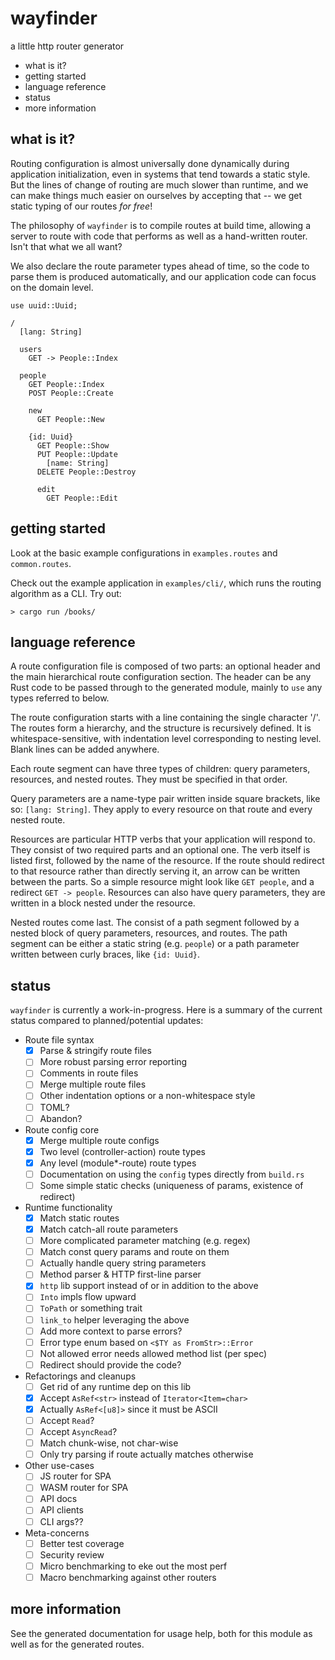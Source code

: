 wayfinder
=========

a little http router generator

- what is it?
- getting started
- language reference
- status
- more information

what is it?
-----------

Routing configuration is almost universally done dynamically during
application initialization, even in systems that tend towards a
static style.  But the lines of change of routing are much slower
than runtime, and we can make things much easier on ourselves by
accepting that -- we get static typing of our routes *for free*!

The philosophy of `wayfinder` is to compile routes at build time,
allowing a server to route with code that performs as well as a
hand-written router.  Isn't that what we all want?

We also declare the route parameter types ahead of time, so the
code to parse them is produced automatically, and our application
code can focus on the domain level.

```
use uuid::Uuid;

/
  [lang: String]

  users
    GET -> People::Index

  people
    GET People::Index
    POST People::Create

    new
      GET People::New

    {id: Uuid}
      GET People::Show
      PUT People::Update
        [name: String]
      DELETE People::Destroy

      edit
        GET People::Edit
```

getting started
---------------

Look at the basic example configurations in `examples.routes` and
`common.routes`.

Check out the example application in `examples/cli/`, which
runs the routing algorithm as a CLI.  Try out:

```
> cargo run /books/
```

language reference
------------------

A route configuration file is composed of two parts: an optional
header and the main hierarchical route configuration section.  The
header can be any Rust code to be passed through to the generated
module, mainly to `use` any types referred to below.

The route configuration starts with a line containing the single
character '/'.  The routes form a hierarchy, and the structure is
recursively defined.  It is whitespace-sensitive, with indentation
level corresponding to nesting level.  Blank lines can be added
anywhere.

Each route segment can have three types of children: query parameters,
resources, and nested routes.  They must be specified in that order.

Query parameters are a name-type pair written inside square brackets,
like so: `[lang: String]`.  They apply to every resource on that
route and every nested route.

Resources are particular HTTP verbs that your application will
respond to.  They consist of two required parts and an optional one.
The verb itself is listed first, followed by the name of the resource.
If the route should redirect to that resource rather than directly
serving it, an arrow can be written between the parts.  So a simple
resource might look like `GET people`, and a redirect `GET -> people`.
Resources can also have query parameters, they are written in a block
nested under the resource.

Nested routes come last.  The consist of a path segment followed by
a nested block of query parameters, resources, and routes.  The
path segment can be either a static string (e.g. `people`) or a
path parameter written between curly braces, like `{id: Uuid}`.

status
------

`wayfinder` is currently a work-in-progress.  Here is a summary of
the current status compared to planned/potential updates:

- Route file syntax
  - [x] Parse & stringify route files
  - [ ] More robust parsing error reporting
  - [ ] Comments in route files
  - [ ] Merge multiple route files
  - [ ] Other indentation options or a non-whitespace style
  - [ ] TOML?
  - [ ] Abandon?

- Route config core
  - [x] Merge multiple route configs
  - [x] Two level (controller-action) route types
  - [x] Any level (module*-route) route types
  - [ ] Documentation on using the `config` types directly from `build.rs`
  - [ ] Some simple static checks (uniqueness of params, existence of redirect)

- Runtime functionality
  - [x] Match static routes
  - [x] Match catch-all route parameters
  - [ ] More complicated parameter matching (e.g. regex)
  - [ ] Match const query params and route on them
  - [ ] Actually handle query string parameters
  - [ ] Method parser & HTTP first-line parser
  - [x] `http` lib support instead of or in addition to the above
  - [ ] `Into` impls flow upward
  - [ ] `ToPath` or something trait
  - [ ] `link_to` helper leveraging the above
  - [ ] Add more context to parse errors?
  - [ ] Error type enum based on `<$TY as FromStr>::Error`
  - [ ] Not allowed error needs allowed method list (per spec)
  - [ ] Redirect should provide the code?

- Refactorings and cleanups
  - [ ] Get rid of any runtime dep on this lib
  - [x] Accept `AsRef<str>` instead of `Iterator<Item=char>`
  - [x] Actually `AsRef<[u8]>` since it must be ASCII
  - [ ] Accept `Read`?
  - [ ] Accept `AsyncRead`?
  - [ ] Match chunk-wise, not char-wise
  - [ ] Only try parsing if route actually matches otherwise

- Other use-cases
  - [ ] JS router for SPA
  - [ ] WASM router for SPA
  - [ ] API docs
  - [ ] API clients
  - [ ] CLI args??

- Meta-concerns
  - [ ] Better test coverage
  - [ ] Security review
  - [ ] Micro benchmarking to eke out the most perf
  - [ ] Macro benchmarking against other routers

more information
----------------

See the generated documentation for usage help, both for this
module as well as for the generated routes.
